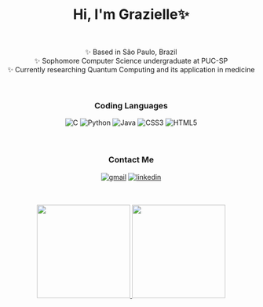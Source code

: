 <div align= "center">
   <h1>Hi, I'm Grazielle✨</h1>
    <br>
</div>

<div align ="center";style="list-style-type: none; padding-left: 0;">
    
✨ Based in São Paulo, Brazil<br>
✨ Sophomore Computer Science undergraduate at PUC-SP<br>
✨ Currently researching Quantum Computing and its application in medicine<br>
</div>

<div align="center">
<br> 
<h3>Coding Languages</h3>
<img src="https://img.shields.io/badge/c-%2300599C.svg?style=for-the-badge&logo=c&logoColor=white" alt="C" />
<img src="https://img.shields.io/badge/python-3670A0?style=for-the-badge&logo=python&logoColor=ffdd54" alt="Python" />
<img src="https://img.shields.io/badge/java-%23ED8B00.svg?style=for-the-badge&logo=openjdk&logoColor=white" alt="Java" />
<img src="https://img.shields.io/badge/css3-%231572B6.svg?style=for-the-badge&logo=css3&logoColor=white" alt="CSS3" />
<img src="https://img.shields.io/badge/html5-%23E34F26.svg?style=for-the-badge&logo=html5&logoColor=white" alt="HTML5" />
</div>

<div align="center">


<div align="center">
<br>
<br>
<h3>Contact Me</h3>

[![gmail](https://img.shields.io/badge/gmail-C35F50?style=for-the-badge&logo=gmail&logoColor=white)](mailto:grazibatista2005@gmail.com)
[![linkedin](https://img.shields.io/badge/linkedin-3F6F8C?style=for-the-badge&logo=linkedin&logoColor=white)](https://www.linkedin.com/in/grazielle-batista-de-almeida-704844288/)


</div>
<br>
<br>
<a href="https://github.com/GaiaOcean">
<img height="190em" src="https://github-readme-stats.vercel.app/api?username=GaiaOcean&show_icons=true&theme=radical"/> 
<img height="190em" src="https://github-readme-stats.vercel.app/api/top-langs/?username=GaiaOcean&layout=compact&langs_count=7&theme=radical"/>
</div>




